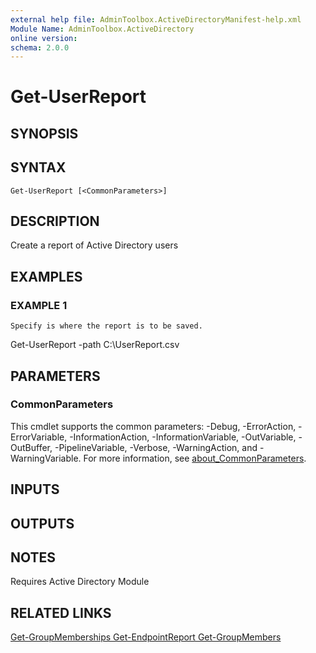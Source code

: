 ```yaml
---
external help file: AdminToolbox.ActiveDirectoryManifest-help.xml
Module Name: AdminToolbox.ActiveDirectory
online version:
schema: 2.0.0
---
```


# Get-UserReport

## SYNOPSIS

## SYNTAX

```
Get-UserReport [<CommonParameters>]
```

## DESCRIPTION
Create a report of Active Directory users

## EXAMPLES

### EXAMPLE 1
```
Specify is where the report is to be saved.
```

Get-UserReport -path C:\UserReport.csv

## PARAMETERS

### CommonParameters
This cmdlet supports the common parameters: -Debug, -ErrorAction, -ErrorVariable, -InformationAction, -InformationVariable, -OutVariable, -OutBuffer, -PipelineVariable, -Verbose, -WarningAction, and -WarningVariable. For more information, see [about_CommonParameters](http://go.microsoft.com/fwlink/?LinkID=113216).

## INPUTS

## OUTPUTS

## NOTES
Requires Active Directory Module

## RELATED LINKS

[Get-GroupMemberships
Get-EndpointReport
Get-GroupMembers]()

